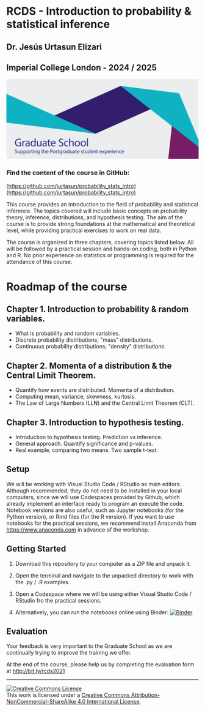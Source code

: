 # RCDS - Introduction to probability & statistical inference

## Dr. Jesús Urtasun Elizari

## Imperial College London - 2024 / 2025

<img src="/readme_figures/grad-school-logo.png">

### Find the content of the course in GitHub:
[https://github.com/jurtasun/probability_stats_intro](https://github.com/jurtasun/probability_stats_intro)

This course provides an introduction to the field of probability and statistical inference. The topics covered will include basic concepts on probability theory, inference, distributions, and hypothesis testing. The aim of the course is to provide strong foundations at the mathematical and theoretical level, while providing practical exercises to work on real data.

The course is organized in three chapters, covering topics listed below. All will be followed by a practical session and hands-on coding, both in Python and R. No prior experience on statistics or programming is required for the attendance of this course.

# Roadmap of the course

## Chapter 1. Introduction to probability & random variables.

- What is probability and random variables.
- Discrete probability distributions; "mass" distributions.
- Continuous probability distributions; "density" distributions.

## Chapter 2. Momenta of a distribution & the Central Limit Theorem.

- Quantify how events are distributed. Momenta of a distribution.
- Computing mean, variance, skewness, kurtosis.
- The Law of Large Numbers (LLN) and the Central Limit Theorem (CLT).

## Chapter 3. Introduction to hypothesis testing.

- Introduction to hypothesis testing. Prediction vs inference.
- General approach. Quantify significance and p-values.
- Real example, comparing two means. Two sample t-test.

## Setup

We will be working with Visual Studio Code / RStudio as main editors. Although recommended, they do not need to be installed in your local computers, since we will use Codespaces provided by Github, which already implement an interface ready to program an execute the code.
Notebook versions are also useful, such as Jupyter notebooks (for the Python version), or Rmd files (for the R version). 
If you want to use notebooks for the practical sessions, we recommend install Anaconda from https://www.anaconda.com in advance of the workshop.

## Getting Started

1. Download this repository to your computer as a ZIP file and unpack it.

2. Open the terminal and navigate to the unpacked directory to work with the .py / .R examples.

3. Open a Codespace where we will be using either Visual Studio Code / RStudio fro the practical sessions.

4. Alternatively, you can run the notebooks online using Binder: 
[![Binder](https://mybinder.org/badge_logo.svg)](https://mybinder.org/v2/gh/johnpinney/sampling_and_hypothesis_testing/master?urlpath=lab)

## Evaluation

Your feedback is very important to the Graduate School as we are continually trying to improve the training we offer.

At the end of the course, please help us by completing the evaluation form at http://bit.ly/rcds2021

<hr>
<a rel="license" href="http://creativecommons.org/licenses/by-nc-sa/4.0/"><img alt="Creative Commons License" style="border-width:0" src="https://i.creativecommons.org/l/by-nc-sa/4.0/80x15.png" /></a><br />This work is licensed under a <a rel="license" href="http://creativecommons.org/licenses/by-nc-sa/4.0/">Creative Commons Attribution-NonCommercial-ShareAlike 4.0 International License</a>.

